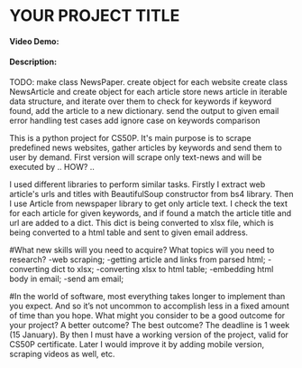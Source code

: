 
# YOUR PROJECT TITLE

#### Video Demo:  <URL HERE>
#### Description:
TODO:
make class NewsPaper.
create object for each website
create class NewsArticle and create object for each article
store news article in iterable data structure, and iterate over them to check for keywords
if keyword found, add the article to a new dictionary.
send the output to given email
error handling
test cases
add ignore case on keywords comparison

This is a python project for CS50P. It's main purpose is to scrape predefined news websites, gather articles by keywords and send them to user by demand.
First version will scrape only text-news and will be executed by .. HOW? ..

I used different libraries to perform similar tasks. Firstly I extract web article's urls and titles with BeautifulSoup
constructor from bs4 library. Then I use Article from newspaper library to get only article text. I check the text for
each article for given keywords, and if found a match the article title and url are added to a dict.
This dict is being converted to xlsx file, which is being converted to a html table and sent to given email address.



#What new skills will you need to acquire? What topics will you need to research?
-web scraping; 
-getting article and links from parsed html; 
-converting dict to xlsx;
-converting xlsx to html table; 
-embedding html body in email; 
-send am email;


#In the world of software, most everything takes longer to implement than you expect. And so it’s not uncommon to 
accomplish less in a fixed amount of time than you hope. What might you consider to be a good outcome for your project? 
A better outcome? The best outcome?
The deadline is 1 week (15 January). By then I must have a working version of the project, valid for CS50P certificate.
Later I would improve it by adding mobile version, scraping videos as well, etc.